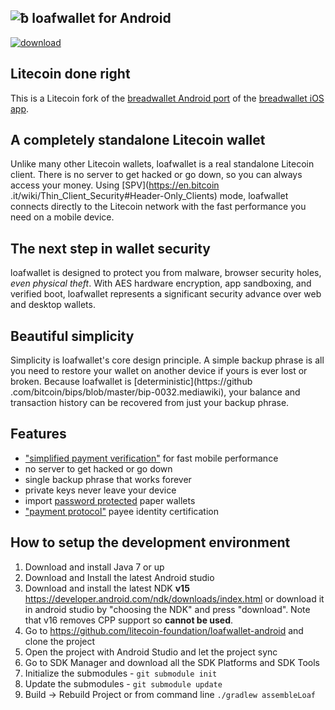 ![ƀ](/images/icon.png) loafwallet for Android
----------------------------------

[![download](images/icon-google-play.png)](https://play.google.com/store/apps/details?id=com.loafwallet)

## Litecoin done right

This is a Litecoin fork of the [breadwallet Android port](https://github.com/breadwallet/breadwallet-android) of the [breadwallet iOS app](https://github.com/breadwallet/breadwallet/).

## A completely standalone Litecoin wallet

Unlike many other Litecoin wallets, loafwallet is a real standalone Litecoin client. There is no server to get hacked
 or go down, so you can always access your money. Using [SPV](https://en.bitcoin
 .it/wiki/Thin_Client_Security#Header-Only_Clients) mode, loafwallet connects directly to the Litecoin network with
 the fast performance you need on a mobile device.

## The next step in wallet security

loafwallet is designed to protect you from malware, browser security holes,
*even physical theft*. With AES hardware encryption, app sandboxing, and verified boot, loafwallet represents a significant security advance over
web and desktop wallets.

## Beautiful simplicity

Simplicity is loafwallet's core design principle. A simple backup phrase is all you need to restore your wallet on
another device if yours is ever lost or broken. Because loafwallet is [deterministic](https://github
.com/bitcoin/bips/blob/master/bip-0032.mediawiki), your balance and transaction history can be recovered from just your backup phrase.

## Features

- ["simplified payment verification"](https://github.com/bitcoin/bips/blob/master/bip-0037.mediawiki) for fast mobile performance
- no server to get hacked or go down
- single backup phrase that works forever
- private keys never leave your device
- import [password protected](https://github.com/bitcoin/bips/blob/master/bip-0038.mediawiki) paper wallets
- ["payment protocol"](https://github.com/bitcoin/bips/blob/master/bip-0070.mediawiki) payee identity certification

## How to setup the development environment

1. Download and install Java 7 or up
2. Download and Install the latest Android studio
3. Download and install the latest NDK **v15** https://developer.android.com/ndk/downloads/index.html or download it in android studio by "choosing the NDK" and press "download". Note that v16 removes CPP support so **cannot be used**.
4. Go to https://github.com/litecoin-foundation/loafwallet-android and clone the project
5. Open the project with Android Studio and let the project sync
6. Go to SDK Manager and download all the SDK Platforms and SDK Tools
7. Initialize the submodules - `git submodule init`
8. Update the submodules - `git submodule update`
9. Build -> Rebuild Project or from command line `./gradlew assembleLoaf`
